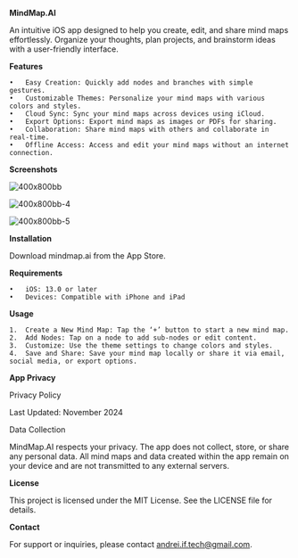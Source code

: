 **MindMap.AI**

An intuitive iOS app designed to help you create, edit, and share mind maps effortlessly. Organize your thoughts, plan projects, and brainstorm ideas with a user-friendly interface.

**Features**

	•	Easy Creation: Quickly add nodes and branches with simple gestures.
	•	Customizable Themes: Personalize your mind maps with various colors and styles.
	•	Cloud Sync: Sync your mind maps across devices using iCloud.
	•	Export Options: Export mind maps as images or PDFs for sharing.
	•	Collaboration: Share mind maps with others and collaborate in real-time.
	•	Offline Access: Access and edit your mind maps without an internet connection.

**Screenshots**

![400x800bb](https://github.com/user-attachments/assets/2f876f58-1436-450c-86a4-38b4fa6f3918)

![400x800bb-4](https://github.com/user-attachments/assets/a48c8790-cc3a-4a0a-bfb1-9e696b457063)

![400x800bb-5](https://github.com/user-attachments/assets/652b3a41-306a-45a4-8329-4a5510d2530a)

**Installation**

Download mindmap.ai from the App Store.

**Requirements**

	•	iOS: 13.0 or later
	•	Devices: Compatible with iPhone and iPad

**Usage**

	1.	Create a New Mind Map: Tap the ‘+’ button to start a new mind map.
	2.	Add Nodes: Tap on a node to add sub-nodes or edit content.
	3.	Customize: Use the theme settings to change colors and styles.
	4.	Save and Share: Save your mind map locally or share it via email, social media, or export options.

**App Privacy**

Privacy Policy

Last Updated: November 2024

Data Collection

MindMap.AI respects your privacy. The app does not collect, store, or share any personal data. All mind maps and data created within the app remain on your device and are not transmitted to any external servers.

**License**

This project is licensed under the MIT License. See the LICENSE file for details.

**Contact**

For support or inquiries, please contact andrei.if.tech@gmail.com.
